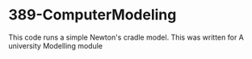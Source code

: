 # 389-ComputerModeling
 This code runs a simple Newton's cradle model. This was written for A university Modelling module
